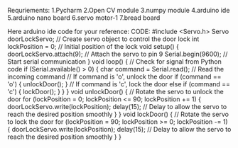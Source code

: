 Requriements:
  1.Pycharm
  2.Open CV module
  3.numpy module
  4.arduino ide
  5.arduino nano board
  6.servo motor-1
  7.bread board



Here arduino ide code for your reference:
CODE:
#include <Servo.h>
Servo doorLockServo; // Create servo object to control the door lock
int lockPosition = 0; // Initial position of the lock
void setup() {
doorLockServo.attach(9); // Attach the servo to pin 9
Serial.begin(9600); // Start serial communication
}
void loop() {
// Check for signal from Python code
if (Serial.available() > 0) {
char command = Serial.read(); // Read the incoming command
// If command is 'o', unlock the door
if (command == 'o') {
unlockDoor();
}
// If command is 'c', lock the door
else if (command == 'c') {
lockDoor();
}
}
}
void unlockDoor() {
// Rotate the servo to unlock the door
for (lockPosition = 0; lockPosition <= 90; lockPosition += 1) {
doorLockServo.write(lockPosition);
delay(15); // Delay to allow the servo to reach the desired position smoothly
}
}
void lockDoor() {
// Rotate the servo to lock the door
for (lockPosition = 90; lockPosition >= 0; lockPosition -= 1) {
doorLockServo.write(lockPosition);
delay(15); // Delay to allow the servo to reach the desired position smoothly
}
}
